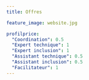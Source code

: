 ```yaml
---
title: Offres

feature_image: website.jpg

profilprice:
  "Coordination": 0.5
  "Expert technique": 1
  "Expert inclusion": 1 
  "Assistant technique": 0.5
  "Assistant inclusion": 0.5
  "Facilitateur": 1
---
```


